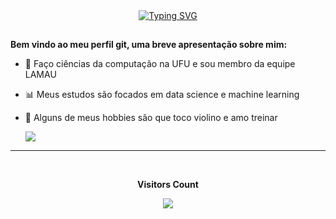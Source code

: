 <div align="center">
<a href="https://git.io/typing-svg"><img src="https://readme-typing-svg.demolab.com?font=Fira+Code&weight=600&size=25&duration=4000&pause=1000&color=add8e6&center=true&vCenter=true&width=435&lines=Olá+visitante!!;Sou o Leandro Marques; É um prazer 🎒." alt="Typing SVG" /></a>
</div>
<div>  
<div>  
  
##
**Bem vindo ao meu perfil git, uma breve apresentação sobre mim:**

- 🦇 Faço ciências da computação na UFU e sou membro da equipe LAMAU
- 📊 Meus estudos são focados em data science e machine learning
- 🧑 Alguns de meus hobbies são que toco violino e amo treinar


    <a href="https://www.linkedin.com/in/leandro-marques-b377a6271/" target="_blank"> <img src="https://img.shields.io/badge/LinkedIn-0077B5?style=for-the-badge&logo=linkedin&logoColor=white" target="_blank"></a>




---
<div align="center">
<br><p align="centre"><b>Visitors Count</b></p>  
<p align="center"><img align="center" src="https://profile-counter.glitch.me/{LeandroJerse}/count.svg" /></p> 
<br></div>

</div>
